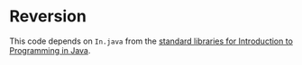 # Reversion

This code depends on `In.java` from the [standard libraries for Introduction to
Programming in Java](https://introcs.cs.princeton.edu/java/stdlib/).
